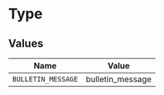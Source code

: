 # Type


## Values

| Name               | Value              |
| ------------------ | ------------------ |
| `BULLETIN_MESSAGE` | bulletin_message   |